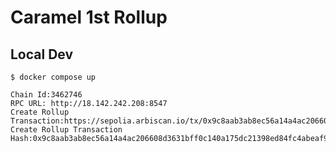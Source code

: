 # Caramel 1st Rollup

## Local Dev

```
$ docker compose up
```

```
Chain Id:3462746
RPC URL: http://18.142.242.208:8547
Create Rollup Transaction:https://sepolia.arbiscan.io/tx/0x9c8aab3ab8ec56a14a4ac206608d3631bff0c140a175dc21398ed84fc4abeaf9
Create Rollup Transaction Hash:0x9c8aab3ab8ec56a14a4ac206608d3631bff0c140a175dc21398ed84fc4abeaf9
```
